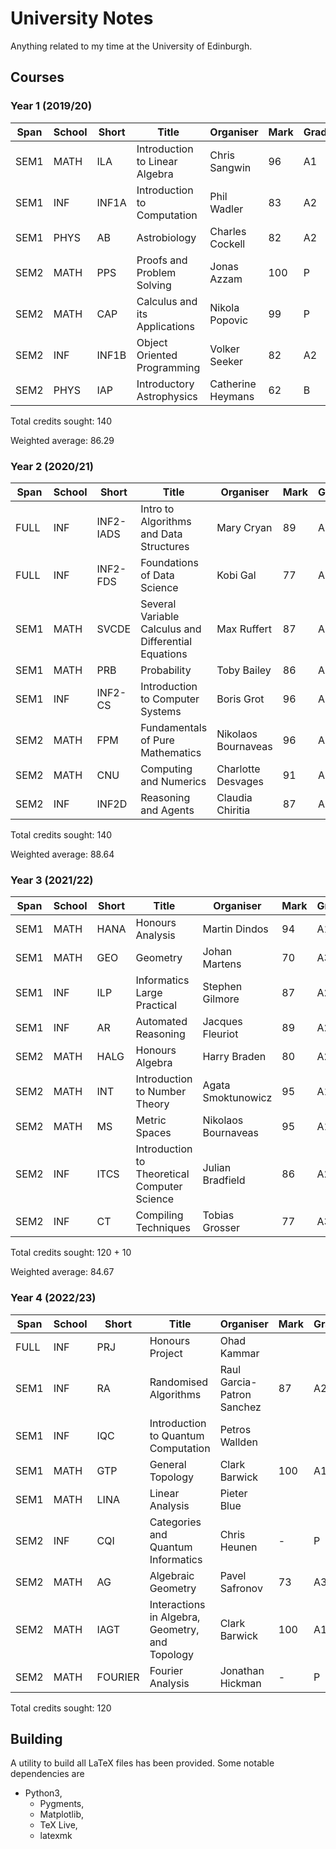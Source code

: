 # University Notes

Anything related to my time at the University of Edinburgh.

## Courses

### Year 1 (2019/20)

Span     | School | Short     | Title                                               | Organiser                          | Mark | Grade | ECTS
---------|--------|-----------|-----------------------------------------------------|------------------------------------|------|-------|------
SEM1     | MATH   | ILA       | Introduction to Linear Algebra                      | Chris Sangwin                      | 96   | A1    | 10
SEM1     | INF    | INF1A     | Introduction to Computation                         | Phil Wadler                        | 83   | A2    | 10
SEM1     | PHYS   | AB        | Astrobiology                                        | Charles Cockell                    | 82   | A2    | 10
SEM2     | MATH   | PPS       | Proofs and Problem Solving                          | Jonas Azzam                        | 100  | P     | 10
SEM2     | MATH   | CAP       | Calculus and its Applications                       | Nikola Popovic                     | 99   | P     | 10
SEM2     | INF    | INF1B     | Object Oriented Programming                         | Volker Seeker                      | 82   | A2    | 10
SEM2     | PHYS   | IAP       | Introductory Astrophysics                           | Catherine Heymans                  | 62   | B     | 10

Total credits sought: 140

Weighted average: 86.29

### Year 2 (2020/21)

Span     | School | Short     | Title                                               | Organiser                          | Mark | Grade | ECTS
---------|--------|-----------|-----------------------------------------------------|------------------------------------|------|-------|------
FULL     | INF    | INF2-IADS | Intro to Algorithms and Data Structures             | Mary Cryan                         | 89   | A2    | 10
FULL     | INF    | INF2-FDS  | Foundations of Data Science                         | Kobi Gal                           | 77   | A3    | 10
SEM1     | MATH   | SVCDE     | Several Variable Calculus and Differential Equations| Max Ruffert                        | 87   | A2    | 10
SEM1     | MATH   | PRB       | Probability                                         | Toby Bailey                        | 86   | A2    |  5
SEM1     | INF    | INF2-CS   | Introduction to Computer Systems                    | Boris Grot                         | 96   | A1    | 10
SEM2     | MATH   | FPM       | Fundamentals of Pure Mathematics                    | Nikolaos Bournaveas                | 96   | A1    | 10
SEM2     | MATH   | CNU       | Computing and Numerics                              | Charlotte Desvages                 | 91   | A1    |  5
SEM2     | INF    | INF2D     | Reasoning and Agents                                | Claudia Chiritia                   | 87   | A2    | 10

Total credits sought: 140

Weighted average: 88.64

### Year 3 (2021/22)

Span     | School | Short     | Title                                               | Organiser                          | Mark | Grade | ECTS
---------|--------|-----------|-----------------------------------------------------|------------------------------------|------|-------|------
SEM1     | MATH   | HANA      | Honours Analysis                                    | Martin Dindos                      | 94   | A1    | 10
SEM1     | MATH   | GEO       | Geometry                                            | Johan Martens                      | 70   | A3    |  5
SEM1     | INF    | ILP       | Informatics Large Practical                         | Stephen Gilmore                    | 87   | A2    | 10
SEM1     | INF    | AR        | Automated Reasoning                                 | Jacques Fleuriot                   | 89   | A2    |  5
SEM2     | MATH   | HALG      | Honours Algebra                                     | Harry Braden                       | 80   | A2    | 10
SEM2     | MATH   | INT       | Introduction to Number Theory                       | Agata Smoktunowicz                 | 95   | A1    |  5
SEM2     | MATH   | MS        | Metric Spaces                                       | Nikolaos Bournaveas                | 95   | A1    |  5
SEM2     | INF    | ITCS      | Introduction to Theoretical Computer Science        | Julian Bradfield                   | 86   | A2    |  5
SEM2     | INF    | CT        | Compiling Techniques                                | Tobias Grosser                     | 77   | A3    | 10

Total credits sought: 120 + 10

Weighted average: 84.67

### Year 4 (2022/23)

Span     | School | Short     | Title                                               | Organiser                          | Mark | Grade | ECTS
---------|--------|-----------|-----------------------------------------------------|------------------------------------|------|-------|------
FULL     | INF    | PRJ       | Honours Project                                     | Ohad Kammar                        |      |       | 20
SEM1     | INF    | RA        | Randomised Algorithms                               | Raul Garcia-Patron Sanchez         | 87   | A2    |  5
SEM1     | INF    | IQC       | Introduction to Quantum Computation                 | Petros Wallden                     |      |       |  5
SEM1     | MATH   | GTP       | General Topology                                    | Clark Barwick                      | 100  | A1    |  5
SEM1     | MATH   | LINA      | Linear Analysis                                     | Pieter Blue                        |      |       |  5
SEM2     | INF    | CQI       | Categories and Quantum Informatics                  | Chris Heunen                       |   -  | P     |  5
SEM2     | MATH   | AG        | Algebraic Geometry                                  | Pavel Safronov                     |  73  | A3    |  5
SEM2     | MATH   | IAGT      | Interactions in Algebra, Geometry, and Topology     | Clark Barwick                      | 100  | A1    |  5
SEM2     | MATH   | FOURIER   | Fourier Analysis                                    | Jonathan Hickman                   |   -  | P     |  5

Total credits sought: 120

## Building

A utility to build all LaTeX files has been provided. Some notable dependencies are

- Python3,
  - Pygments,
  - Matplotlib,
  - TeX Live,
  - latexmk

